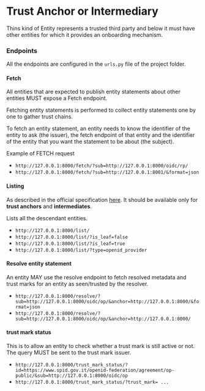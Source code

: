 # Trust Anchor or Intermediary

Thins kind of Entity represents a trusted third party 
and below it must have other entities for which it provides an onboarding mechanism.


### Endpoints

All the endpoints are configured in the `urls.py` file of the project folder.


#### Fetch

All entities that are expected to publish entity statements about other entities MUST expose a Fetch endpoint.

Fetching entity statements is performed to collect entity statements one by one to gather trust chains.

To fetch an entity statement, an entity needs to know the identifier of the entity to ask (the issuer),
the fetch endpoint of that entity and the identifier of the entity that you want the statement to be about (the subject).

Example of FETCH request

- `http://127.0.0.1:8000/fetch/?sub=http://127.0.0.1:8000/oidc/rp/`
- `http://127.0.0.1:8000/fetch/?sub=http://127.0.0.1:8001/&format=json`


#### Listing

As described in the official specification
[here](https://openid.net/specs/openid-connect-federation-1_0.html#rfc.section.7.3.1).
It should be available only for __trust anchors__ and __intermediates__.

Lists all the descendant entities.

 - `http://127.0.0.1:8000/list/`
 - `http://127.0.0.1:8000/list/?is_leaf=false`
 - `http://127.0.0.1:8000/list/?is_leaf=true`
 - `http://127.0.0.1:8000/list/?type=openid_provider`


#### Resolve entity statement

An entity MAY use the resolve endpoint to fetch resolved metadata and trust marks for an entity as seen/trusted by the resolver. 

- `http://127.0.0.1:8000/resolve/?sub=http://127.0.0.1:8000/oidc/op/&anchor=http://127.0.0.1:8000/&format=json`
- `http://127.0.0.1:8000/resolve/?sub=http://127.0.0.1:8000/oidc/op/&anchor=http://127.0.0.1:8000/`


#### trust mark status

This is to allow an entity to check whether a trust mark is still active or not. The query MUST be sent to the trust mark issuer.

- `http://127.0.0.1:8000/trust_mark_status/?id=https://www.spid.gov.it/openid-federation/agreement/op-public/&sub=http://127.0.0.1:8000/oidc/op`
- `http://127.0.0.1:8000/trust_mark_status/?trust_mark= ...`

